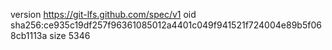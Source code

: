 version https://git-lfs.github.com/spec/v1
oid sha256:ce935c19df257f96361085012a4401c049f941521f724004e89b5f068cb1113a
size 5346
